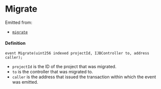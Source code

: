 # Migrate

Emitted from:

* [`migrate`](/docs/dev/v3/deprecated/or-controllers/jbcontroller/write/migrate.md)

#### Definition

```
event Migrate(uint256 indexed projectId, IJBController to, address caller);
```

* `projectId` is the ID of the project that was migrated.
* `to` is the controller that was migrated to.
* `caller` is the address that issued the transaction within which the event was emitted.
